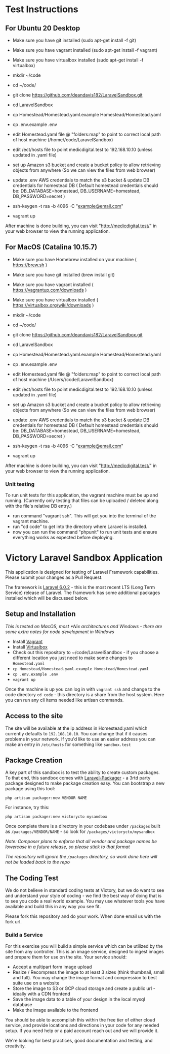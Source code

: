 # Test Instructions

## For Ubuntu 20 Desktop

- Make sure you have git installed (sudo apt-get install -f git)

- Make sure you have vagrant installed (sudo apt-get install -f vagrant)

- Make sure you have virtualbox installed (sudo apt-get install -f virtualbox)

- mkdir ~/code

- cd ~/code/

- git clone https://github.com/deandavis182/LaravelSandbox.git

- cd LaravelSandbox

- cp Homestead/Homestead.yaml.example Homestead/Homestead.yaml

- cp .env.example .env

- edit Homestead.yaml file @ "folders:map" to point to correct local path of host machine (/home/<User>/code/LaravelSandbox)

- edit /ect/hosts file to point medicdigital.test to 192.168.10.10 (unless updated in .yaml file)

- set up Amazon s3 bucket and create a bucket policy to allow retrieving objects from anywhere (So we can view the files from web browser)

- update .env AWS credentials to match the s3 bucket & update DB credentials for homestead DB
( Default homestead credentials should be: DB_DATABASE=homestead, DB_USERNAME=homestead, DB_PASSWORD=secret )

- ssh-keygen -t rsa -b 4096 -C "example@email.com"

- vagrant up

After machine is done building, you can visit "http://medicdigital.test/" in your web browser to view the running application.


## For MacOS (Catalina 10.15.7)

- Make sure you have Homebrew installed on your machine ( https://brew.sh )

- Make sure you have git installed (brew install git)

- Make sure you have vagrant installed ( https://vagrantup.com/downloads )

- Make sure you have virtualbox installed ( https://virtualbox.org/wiki/downloads )

- mkdir ~/code

- cd ~/code/

- git clone https://github.com/deandavis182/LaravelSandbox.git

- cd LaravelSandbox

- cp Homestead/Homestead.yaml.example Homestead/Homestead.yaml

- cp .env.example .env

- edit Homestead.yaml file @ "folders:map" to point to correct local path of host machine (/Users/<User>/code/LaravelSandbox)

- edit /ect/hosts file to point medicdigital.test to 192.168.10.10 (unless updated in .yaml file)

- set up Amazon s3 bucket and create a bucket policy to allow retrieving objects from anywhere (So we can view the files from web browser)

- update .env AWS credentials to match the s3 bucket & update DB credentials for homestead DB
( Default homestead credentials should be: DB_DATABASE=homestead, DB_USERNAME=homestead, DB_PASSWORD=secret )

- ssh-keygen -t rsa -b 4096 -C "example@email.com"

- vagrant up

After machine is done building, you can visit "http://medicdigital.test/" in your web browser to view the running application.


### Unit testing

To run unit tests for this application, the vagrant machine must be up and running. (Currently only testing that files can be uploaded / deleted along with the file's relative DB entry.)

- run command "vagrant ssh". This will get you into the terminal of the vagrant machine.
- run "cd code" to get into the directory where Laravel is installed.
- now you can run the command "phpunit" to run unit tests and ensure everything works as expected before deploying.


# Victory Laravel Sandbox Application

This application is designed for testing of Laravel Framework capabilities.  Please submit your changes as a Pull Request.

The framework is [Laravel 6.0.2](https://laravel.com) - this is the most recent LTS (Long Term Service) release of Laravel.  The framework has some additional packages installed which will be discussed below.

## Setup and Installation
_This is tested on MacOS, most *Nix architectures and Windows - there are some extra notes for node development in Windows_
- Install [Vagrant](https://vagrantup.com)
- Install [Virtualbox](https://www.virtualbox.org/wiki/Downloads)
- Check out this repository to ~/code/LaravelSandbox - if you choose a different location you just need to make some changes to `Homestead.yaml`
- `cp Homestead/Homestead.yaml.example Homestead/Homestead.yaml`
- `cp .env.example .env`
- `vagrant up`

Once the machine is up you can log in with `vagrant ssh` and change to the code
directory `cd code` - this directory is a share from the host system.  Here you can run any cli items needed like artisan commands.

## Access to the site
The site will be available at the ip address in Homestead.yaml which currently defaults to `192.168.10.10`.  You can change that if it causes problems in your network.
If you'd like to use an easier address you can make an entry in `/etc/hosts` for something like `sandbox.test`


## Package Creation
A key part of this sandbox is to test the ability to create custom packages.  To that end,
this sandbox comes with [Laravel-Packager](https://github.com/Jeroen-G/laravel-packager) - a 3rtd party
package designed to make package creation easy.  You can bootstrap a new package using this tool:
```
php artisan packager:new VENDOR NAME
```
For instance, try this:
```
php artisan packager:new victorycto mysandbox

```
Once complete there is a directory in your codebase under `/packages` built as `/packages/VENDOR/NAME` - so look for `/packages/victorycto/mysandbox`

_Note: Composer plans to enforce that all vendor and package names be lowercase in a future release, so please stick to that format_

*The repository will ignore the `/packages` directory, so work done here will not be loaded back to the repo*


## The Coding Test
We do not believe in standard coding tests at Victory, but we do want to see and understand your style of coding - we find the best way
of doing that is to see you code a real world example.  You may use whatever tools you have available and build this
in any way you see fit.  

Please fork this repository and do your work.  When done email us with the fork url.

### Build a Service
For this exercise you will build a simple service which can be utilized by the site from any controller.  This is
an image service, designed to ingest images and prepare them for use on the site.  Your service should:
- Accept a multipart form image upload
- Resize / Recompress the image to at least 3 sizes (think thumbnail, small and full).  You may change the image format and compression to best suite use on a website
- Store the image to S3 or GCP cloud storage and create a public url - ideally with a CDN frontend
- Save the image data to a table of your design in the local mysql database
- Make the image available to the frontend

You should be able to accomplish this within the free tier of either cloud service, and provide locations and directions in your code for
any needed setup.  If you need help or a paid account reach out and we will provide it.  

We're looking for best practices, good documentation and testing, and creativity.  
